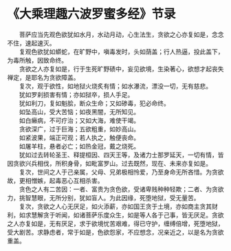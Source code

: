 # 《大乘理趣六波罗蜜多经》节录
　　菩萨应当先观色欲犹如水月，水动月动，心生法生，贪欲之心亦复如是，念念不住，速起速灭。  
　　复观色欲犹如蟒蛇，在旷野中，嗔毒发时，头如荫盖；行人热逼，投此盖下，为毒所触，因致命终。  
　　贪欲之人亦复如是，行于生死旷野碛中，妄见欲境，生染著心，欲想才起丧失禅定，是耶名为贪欲障盖。  
　　复次，观于欲性，如地狱火烧炙有情；如水瀑流，漂没一切，无有慈悲。  
　　犹如罗刹损害有情；亦如狱卒，损人手足。  
　　犹如利刀，复如魁脍，断众生命；又如碜毒，犯必命终。  
　　如坠高山，受大苦恼；如夜黑闇，无所知见。  
　　如白癞病，不可疗治；又如大海，难使干竭。  
　　贪欲深广，过于巨海；五欲粗重，如妙高山。  
　　如紧波果，端正可观；若人执之，触便丧命。  
　　如屠羊柱，悬者必亡；如热金冠，戴之烧死。  
　　犹如过去转轮圣王、释提桓因、四天王等，及诸力士那罗延天，一切有情，皆因贪欲兴兵相伐，所积身骨，如毗富罗山。过去既然，现在、未来亦复如是。  
　　复次，世间之人于己亲属，父母、兄弟极相怜爱，乃至身命无所吝惜。为贪欲故，更相憎嫉，起毒恶心互相杀害。  
　　贪色之人有二苦因：一者、富贵为贪色欲，受诸卑贱种种轻欺；二者、为贪欲力，挑智慧眼，无所分别，犹如盲人。为此因缘，死堕地狱，受无量苦。  
　　复次，贪欲之人心无厌足，如火添薪，亦如国王贪于土境，亦如商主贪其财利，如求慧解贪于听闻，如诸菩萨乐度众生，如是等人各于己事，皆无厌足。贪欲之人亦复如是，无有厌足，求于欲境忧苦艰难，得已守护，缠缚倍增，死堕地狱，受大剧苦。求静虑者，常于如是，色欲怨家，不应想念，况亲近之，以是名为贪欲重盖。  
